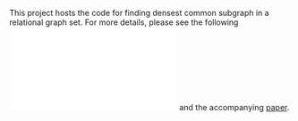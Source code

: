 This project hosts the code for finding densest common subgraph in a relational graph set. For more details, please see the following ![poster](doc/poster.pdf) and the accompanying [paper](doc/ecml.pdf).


